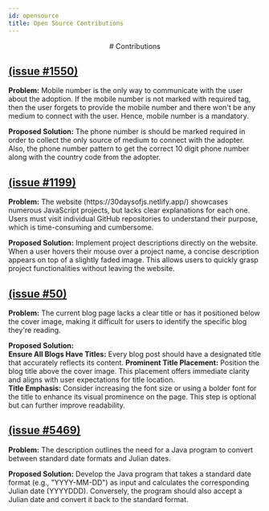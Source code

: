 ```yaml
---
id: opensource
title: Open Source Contributions
---
```


<center>
    # Contributions
</center>

## [(issue #1550)](https://github.com/akshitagupta15june/PetMe/issues/1550)

<p>
<strong>Problem:</strong>
Mobile number is the only way to communicate with the user about the adoption. If the mobile number is not marked with required tag, then the user forgets to provide the mobile number and there won't be any medium to connect with the user. Hence, mobile number is a mandatory.
</p>
<p>
<strong>Proposed Solution:</strong> 
The phone number is should be marked required in order to collect the only source of medium to connect with the adopter. Also, the phone number pattern to get the correct 10 digit phone number along with the country code from the adopter.
</p>

## [(issue #1199)](https://github.com/swapnilsparsh/30DaysOfJavaScript/issues/1199)

<p>
<strong>Problem:</strong> 
The website (https://30daysofjs.netlify.app/) showcases numerous JavaScript projects, but lacks clear explanations for each one. Users must visit individual GitHub repositories to understand their purpose, which is time-consuming and cumbersome.
</p>
<p>
<strong>Proposed Solution:</strong> 
Implement project descriptions directly on the website. When a user hovers their mouse over a project name, a concise description appears on top of a slightly faded image. This allows users to quickly grasp project functionalities without leaving the website.
</p>

## [(issue #50)](https://github.com/CSEdgeOfficial/learn.csedge.courses/issues/50)

<p>
<strong>Problem:</strong>
The current blog page lacks a clear title or has it positioned below the cover image, making it difficult for users to identify the specific blog they're reading.
</p>

<p>
<strong>Proposed Solution:</strong>
<br/>
<strong>Ensure All Blogs Have Titles:</strong> Every blog post should have a designated title that accurately reflects its content.
<strong>Prominent Title Placement:</strong> Position the blog title above the cover image. This placement offers immediate clarity and aligns with user expectations for title location.<br/>
<strong>Title Emphasis:</strong> Consider increasing the font size or using a bolder font for the title to enhance its visual prominence on the page. This step is optional but can further improve readability.
</p>

## [(issue #5469)](https://github.com/codinasion/codinasion/pull/5510)

<p>
<strong>Problem:</strong>
The description outlines the need for a Java program to convert between standard date formats and Julian dates. 
</p>

<p>
<strong>Proposed Solution:</strong>
Develop the Java program that takes a standard date format (e.g., "YYYY-MM-DD") as input and calculates the corresponding Julian date (YYYYDDD). Conversely, the program should also accept a Julian date and convert it back to the standard format.
</p>